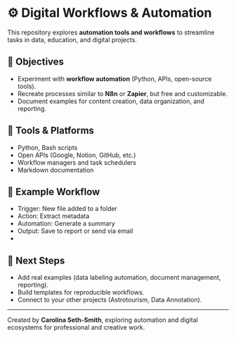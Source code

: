 # ⚙️ Digital Workflows & Automation

This repository explores **automation tools and workflows** to streamline tasks in data, education, and digital projects.

## 🎯 Objectives
- Experiment with **workflow automation** (Python, APIs, open-source tools).
- Recreate processes similar to **N8n** or **Zapier**, but free and customizable.
- Document examples for content creation, data organization, and reporting.

## 🧰 Tools & Platforms
- Python, Bash scripts
- Open APIs (Google, Notion, GitHub, etc.)
- Workflow managers and task schedulers
- Markdown documentation

## 🔄 Example Workflow
- Trigger: New file added to a folder
- Action: Extract metadata
- Automation: Generate a summary
- Output: Save to report or send via email
- 
## 🚀 Next Steps
- Add real examples (data labeling automation, document management, reporting).
- Build templates for reproducible workflows.
- Connect to your other projects (Astrotourism, Data Annotation).

---

Created by **Carolina Seth-Smith**, exploring automation and digital ecosystems for professional and creative work.
